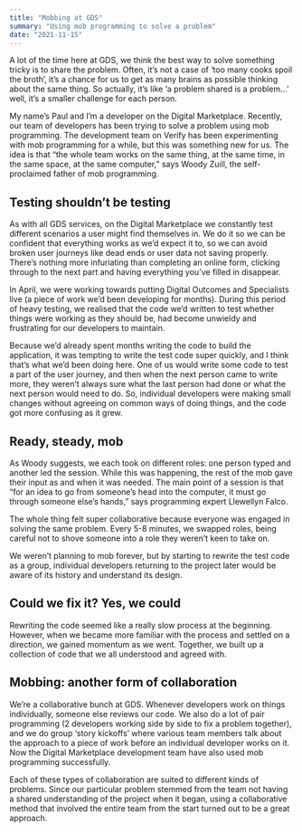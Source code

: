 ```yaml
---
title: "Mobbing at GDS"
summary: "Using mob programming to solve a problem"
date: "2021-11-15"
---
```


A lot of the time here at GDS, we think the best way to solve something tricky is to share the problem. Often, it’s not a case of ‘too many cooks spoil the broth’, it’s a chance for us to get as many brains as possible thinking about the same thing. So actually, it’s like ‘a problem shared is a problem…’ well, it’s a smaller challenge for each person.

My name’s Paul and I’m a developer on the Digital Marketplace. Recently, our team of developers has been trying to solve a problem using mob programming. The development team on Verify has been experimenting with mob programming for a while, but this was something new for us. The idea is that “the whole team works on the same thing, at the same time, in the same space, at the same computer,” says Woody Zuill, the self-proclaimed father of mob programming.

## Testing shouldn’t be testing

As with all GDS services, on the Digital Marketplace we constantly test different scenarios a user might find themselves in. We do it so we can be confident that everything works as we’d expect it to, so we can avoid broken user journeys like dead ends or user data not saving properly. There’s nothing more infuriating than completing an online form, clicking through to the next part and having everything you’ve filled in disappear.

In April, we were working towards putting Digital Outcomes and Specialists live (a piece of work we’d been developing for months). During this period of heavy testing, we realised that the code we’d written to test whether things were working as they should be, had become unwieldy and frustrating for our developers to maintain.

Because we’d already spent months writing the code to build the application, it was tempting to write the test code super quickly, and I think that’s what we’d been doing here. One of us would write some code to test a part of the user journey, and then when the next person came to write more, they weren’t always sure what the last person had done or what the next person would need to do. So, individual developers were making small changes without agreeing on common ways of doing things, and the code got more confusing as it grew.

## Ready, steady, mob

As Woody suggests, we each took on different roles: one person typed and another led the session. While this was happening, the rest of the mob gave their input as and when it was needed. The main point of a session is that “for an idea to go from someone’s head into the computer, it must go through someone else’s hands,” says programming expert Llewellyn Falco.

The whole thing felt super collaborative because everyone was engaged in solving the same problem. Every 5-8 minutes, we swapped roles, being careful not to shove someone into a role they weren’t keen to take on.

We weren’t planning to mob forever, but by starting to rewrite the test code as a group, individual developers returning to the project later would be aware of its history and understand its design.

## Could we fix it? Yes, we could

Rewriting the code seemed like a really slow process at the beginning. However, when we became more familiar with the process and settled on a direction, we gained momentum as we went. Together, we built up a collection of code that we all understood and agreed with.

## Mobbing: another form of collaboration

We’re a collaborative bunch at GDS. Whenever developers work on things individually, someone else reviews our code. We also do a lot of pair programming (2 developers working side by side to fix a problem together), and we do group ‘story kickoffs’ where various team members talk about the approach to a piece of work before an individual developer works on it. Now the Digital Marketplace development team have also used mob programming successfully.

Each of these types of collaboration are suited to different kinds of problems. Since our particular problem stemmed from the team not having a shared understanding of the project when it began, using a collaborative method that involved the entire team from the start turned out to be a great approach.
